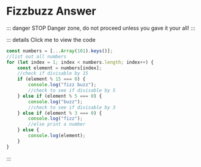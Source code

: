 # Fizzbuzz Answer

::: danger STOP
Danger zone, do not proceed unless you gave it your all!
:::

::: details Click me to view the code

```js
const numbers = [...Array(101).keys()]; 
//list out all numbers 
for (let index = 1; index < numbers.length; index++) { 
    const element = numbers[index]; 
    //check if divisable by 15 
    if (element % 15 === 0) { 
        console.log("fizz buzz"); 
        //check to see if divisable by 5 
    } else if (element % 5 === 0) { 
        console.log("buzz"); 
        //check to see if divisable by 3 
    } else if (element % 3 === 0) { 
        console.log("fizz"); 
        //else print a number 
    } else { 
        console.log(element); 
    } 
}
```
:::